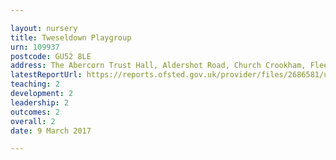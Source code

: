 ```yaml
---

layout: nursery
title: Tweseldown Playgroup
urn: 109937
postcode: GU52 8LE
address: The Abercorn Trust Hall, Aldershot Road, Church Crookham, Fleet, Hampshire, GU52 8LE
latestReportUrl: https://reports.ofsted.gov.uk/provider/files/2686581/urn/109937.pdf
teaching: 2
development: 2
leadership: 2
outcomes: 2
overall: 2
date: 9 March 2017

---
```

